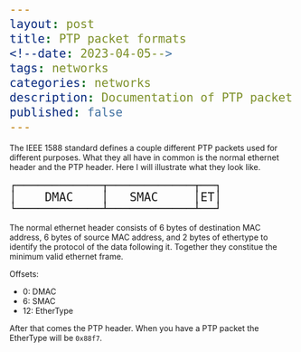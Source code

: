 ```yaml
---
layout: post
title: PTP packet formats
<!--date: 2023-04-05-->
tags: networks
categories: networks
description: Documentation of PTP packet formats
published: false
---
```


<style type="text/css">
pre > code {
      display: block !important;
      line-height: 1.3rem !important;
      font-size: 1.3rem !important;
}
</style>

The IEEE 1588 standard defines a couple different PTP packets used for
different purposes. What they all have in common is the normal ethernet header
and the PTP header. Here I will illustrate what they look like.

```
┌────────────┬────────────┬──┐
│    DMAC    │   SMAC     │ET│
└────────────┴────────────┴──┘
```
The normal ethernet header consists of 6 bytes of destination MAC address, 6
bytes of source MAC address, and 2 bytes of ethertype to identify the protocol
of the data following it. Together they constitue the minimum valid ethernet
frame.

Offsets:
- 0: DMAC
- 6: SMAC
- 12: EtherType


After that comes the PTP header. When you have a PTP packet the EtherType will
be `0x88f7`.



